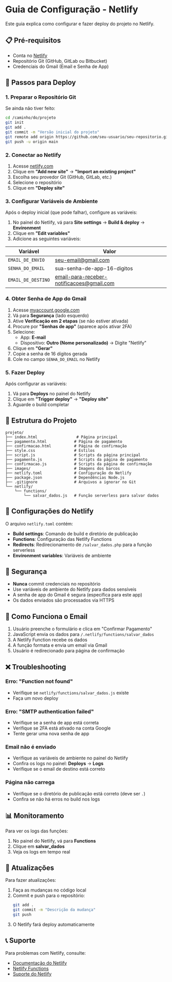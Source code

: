 # Guia de Configuração - Netlify

Este guia explica como configurar e fazer deploy do projeto no Netlify.

## 📋 Pré-requisitos

- Conta no [Netlify](https://netlify.com)
- Repositório Git (GitHub, GitLab ou Bitbucket)
- Credenciais do Gmail (Email e Senha de App)

## 🚀 Passos para Deploy

### 1. Preparar o Repositório Git

Se ainda não tiver feito:

```bash
cd /caminho/do/projeto
git init
git add .
git commit -m "Versão inicial do projeto"
git remote add origin https://github.com/seu-usuario/seu-repositorio.git
git push -u origin main
```

### 2. Conectar ao Netlify

1. Acesse [netlify.com](https://netlify.com)
2. Clique em **"Add new site"** → **"Import an existing project"**
3. Escolha seu provedor Git (GitHub, GitLab, etc.)
4. Selecione o repositório
5. Clique em **"Deploy site"**

### 3. Configurar Variáveis de Ambiente

Após o deploy inicial (que pode falhar), configure as variáveis:

1. No painel do Netlify, vá para **Site settings** → **Build & deploy** → **Environment**
2. Clique em **"Edit variables"**
3. Adicione as seguintes variáveis:

| Variável | Valor |
|----------|-------|
| `EMAIL_DE_ENVIO` | seu-email@gmail.com |
| `SENHA_DO_EMAIL` | sua-senha-de-app-16-digitos |
| `EMAIL_DE_DESTINO` | email-para-receber-notificacoes@gmail.com |

### 4. Obter Senha de App do Gmail

1. Acesse [myaccount.google.com](https://myaccount.google.com)
2. Vá para **Segurança** (lado esquerdo)
3. Ative **Verificação em 2 etapas** (se não estiver ativada)
4. Procure por **"Senhas de app"** (aparece após ativar 2FA)
5. Selecione:
   - App: **E-mail**
   - Dispositivo: **Outro (Nome personalizado)** → Digite "Netlify"
6. Clique em **"Gerar"**
7. Copie a senha de 16 dígitos gerada
8. Cole no campo `SENHA_DO_EMAIL` no Netlify

### 5. Fazer Deploy

Após configurar as variáveis:

1. Vá para **Deploys** no painel do Netlify
2. Clique em **"Trigger deploy"** → **"Deploy site"**
3. Aguarde o build completar

## 📁 Estrutura do Projeto

```
projeto/
├── index.html                 # Página principal
├── pagamento.html            # Página de pagamento
├── confirmacao.html          # Página de confirmação
├── style.css                 # Estilos
├── script.js                 # Scripts da página principal
├── pagamento.js              # Scripts da página de pagamento
├── confirmacao.js            # Scripts da página de confirmação
├── images/                   # Imagens dos barcos
├── netlify.toml              # Configuração do Netlify
├── package.json              # Dependências Node.js
├── .gitignore                # Arquivos a ignorar no Git
└── netlify/
    └── functions/
        └── salvar_dados.js   # Função serverless para salvar dados
```

## 🔧 Configurações do Netlify

O arquivo `netlify.toml` contém:

- **Build settings**: Comando de build e diretório de publicação
- **Functions**: Configuração das Netlify Functions
- **Redirects**: Redirecionamento de `/salvar_dados.php` para a função serverless
- **Environment variables**: Variáveis de ambiente

## 🔐 Segurança

- **Nunca** commit credenciais no repositório
- Use variáveis de ambiente do Netlify para dados sensíveis
- A senha de app do Gmail é segura (específica para este app)
- Os dados enviados são processados via HTTPS

## 📧 Como Funciona o Email

1. Usuário preenche o formulário e clica em "Confirmar Pagamento"
2. JavaScript envia os dados para `/.netlify/functions/salvar_dados`
3. A Netlify Function recebe os dados
4. A função formata e envia um email via Gmail
5. Usuário é redirecionado para página de confirmação

## ❌ Troubleshooting

### Erro: "Function not found"
- Verifique se `netlify/functions/salvar_dados.js` existe
- Faça um novo deploy

### Erro: "SMTP authentication failed"
- Verifique se a senha de app está correta
- Verifique se 2FA está ativado na conta Google
- Tente gerar uma nova senha de app

### Email não é enviado
- Verifique as variáveis de ambiente no painel do Netlify
- Confira os logs no painel: **Deploys** → **Logs**
- Verifique se o email de destino está correto

### Página não carrega
- Verifique se o diretório de publicação está correto (deve ser `.`)
- Confira se não há erros no build nos logs

## 📊 Monitoramento

Para ver os logs das funções:

1. No painel do Netlify, vá para **Functions**
2. Clique em **salvar_dados**
3. Veja os logs em tempo real

## 🔄 Atualizações

Para fazer atualizações:

1. Faça as mudanças no código local
2. Commit e push para o repositório:
   ```bash
   git add .
   git commit -m "Descrição da mudança"
   git push
   ```
3. O Netlify fará deploy automaticamente

## 📞 Suporte

Para problemas com Netlify, consulte:
- [Documentação do Netlify](https://docs.netlify.com)
- [Netlify Functions](https://docs.netlify.com/functions/overview)
- [Suporte do Netlify](https://support.netlify.com)

